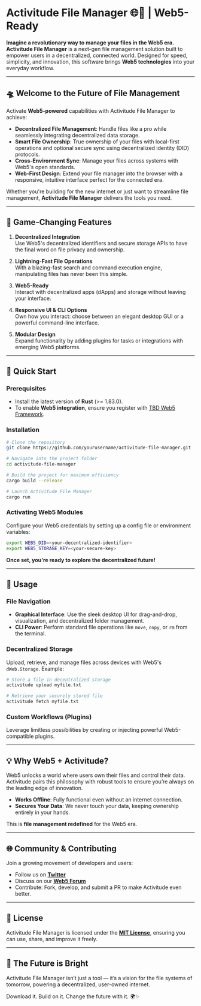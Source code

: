 # Activitude File Manager 🌐🚀 | Web5-Ready

**Imagine a revolutionary way to manage your files in the Web5 era.**  
**Activitude File Manager** is a next-gen file management solution built to empower users in a decentralized, connected world. Designed for speed, simplicity, and innovation, this software brings **Web5 technologies** into your everyday workflow.

---

## 🛸 Welcome to the Future of File Management

Activate **Web5-powered** capabilities with Activitude File Manager to achieve:

- **Decentralized File Management**: Handle files like a pro while seamlessly integrating decentralized data storage.
- **Smart File Ownership**: True ownership of your files with local-first operations and optional secure sync using decentralized identity (DID) protocols.
- **Cross-Environment Sync**: Manage your files across systems with Web5's open standards.
- **Web-First Design**: Extend your file manager into the browser with a responsive, intuitive interface perfect for the connected era.

Whether you're building for the new internet or just want to streamline file management, **Activitude File Manager** delivers the tools you need.

---

## 🌟 Game-Changing Features

1. **Decentralized Integration**  
   Use Web5's decentralized identifiers and secure storage APIs to have the final word on file privacy and ownership.

2. **Lightning-Fast File Operations**  
   With a blazing-fast search and command execution engine, manipulating files has never been this simple.

3. **Web5-Ready**  
   Interact with decentralized apps (dApps) and storage without leaving your interface.

4. **Responsive UI & CLI Options**  
   Own how you interact: choose between an elegant desktop GUI or a powerful command-line interface.

5. **Modular Design**  
   Expand functionality by adding plugins for tasks or integrations with emerging Web5 platforms.

---

## 🚀 Quick Start

### Prerequisites

- Install the latest version of **Rust** (>= 1.83.0).
- To enable **Web5 integration**, ensure you register with [TBD Web5 Framework](https://developer.tbd.website/).

### Installation

```bash
# Clone the repository
git clone https://github.com/yourusername/activitude-file-manager.git

# Navigate into the project folder
cd activitude-file-manager

# Build the project for maximum efficiency
cargo build --release

# Launch Activitude File Manager
cargo run
```

### Activating Web5 Modules

Configure your Web5 credentials by setting up a config file or environment variables:

```bash
export WEB5_DID=<your-decentralized-identifier>
export WEB5_STORAGE_KEY=<your-secure-key>
```

**Once set, you're ready to explore the decentralized future!**

---

## 📖 Usage

### File Navigation
- **Graphical Interface**: Use the sleek desktop UI for drag-and-drop, visualization, and decentralized folder management.
- **CLI Power**: Perform standard file operations like `move`, `copy`, or `rm` from the terminal.

### Decentralized Storage
Upload, retrieve, and manage files across devices with Web5's `dWeb.Storage`. Example:

```bash
# Store a file in decentralized storage
activitude upload myfile.txt

# Retrieve your securely stored file
activitude fetch myfile.txt
```

### Custom Workflows (Plugins)
Leverage limitless possibilities by creating or injecting powerful Web5-compatible plugins.

---

## 💡 Why Web5 + Activitude?

Web5 unlocks a world where users own their files and control their data. Activitude pairs this philosophy with robust tools to ensure you’re always on the leading edge of innovation.

- **Works Offline**: Fully functional even without an internet connection.
- **Secures Your Data**: We never touch your data, keeping ownership entirely in your hands.

This is **file management redefined** for the Web5 era.

---

## 🌐 Community & Contributing

Join a growing movement of developers and users:

- Follow us on **[Twitter](https://twitter.com/activitude)**
- Discuss on our **[Web5 Forum](https://forum.web5activitude.io)**
- Contribute: Fork, develop, and submit a PR to make Activitude even better.

---

## 📜 License

Activitude File Manager is licensed under the **[MIT License](LICENSE)**, ensuring you can use, share, and improve it freely.

---

## 🌌 The Future is Bright

Activitude File Manager isn’t just a tool — it’s a vision for the file systems of tomorrow, powering a decentralized, user-owned internet.

Download it. Build on it. Change the future with it. 🌍✨
